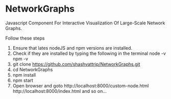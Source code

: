 # NetworkGraphs
Javascript Component For Interactive Visualization Of Large-Scale Network Graphs.

Follow these steps
1. Ensure that lates nodeJS and npm versions are installed.
2. Check if they are installed by typing the following in the terminal
	node -v
	npm -v
3. git clone https://github.com/shashvattrip/NetworkGraphs.git
4. cd NetworkGraphs
5. npm install
6. npm start
7. Open browser and goto 
	http://localhost:8000/custom-node.html
	http://localhost:8000/index.html
	and so on...
